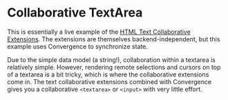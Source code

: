 # Collaborative TextArea

This is essentially a live example of the [HTML Text Collaborative Extensions](https://github.com/convergencelabs/html-text-collab-ext).  The extensions are themselves backend-independent, but this example uses Convergence to synchronize state.

Due to the simple data model (a string!), collaboration within a textarea is relatively simple.  However, rendering remote selections and cursors on top of a textarea is a bit tricky, which is where the collaborative extensions come in.  The text collaborative extensions combined with Convergence gives you a collaborative `<textarea>` or `<input>` with very little effort.
